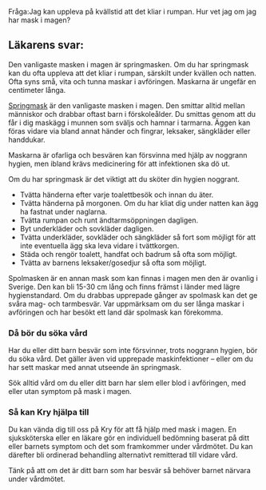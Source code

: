 Fråga:Jag kan uppleva på kvällstid att det kliar i rumpan. Hur vet jag om jag har mask i magen?

Läkarens svar:
--------------

Den vanligaste masken i magen är springmasken. Om du har springmask kan du ofta uppleva att det kliar i rumpan, särskilt under kvällen och natten. Ofta syns små, vita och tunna maskar i avföringen. Maskarna är ungefär en centimeter långa.

[Springmask](https://www.kry.se/fakta/springmask/ "springmask") är den vanligaste masken i magen. Den smittar alltid mellan människor och drabbar oftast barn i förskoleålder. Du smittas genom att du får i dig maskägg i munnen som sväljs och hamnar i tarmarna. Äggen kan föras vidare via bland annat händer och fingrar, leksaker, sängkläder eller handdukar.

Maskarna är ofarliga och besvären kan försvinna med hjälp av noggrann hygien, men ibland krävs medicinering för att infektionen ska dö ut.

Om du har springmask är det viktigt att du sköter din hygien noggrant.

*   Tvätta händerna efter varje toalettbesök och innan du äter.
*   Tvätta händerna på morgonen. Om du har kliat dig under natten kan ägg ha fastnat under naglarna.
*   Tvätta rumpan och runt ändtarmsöppningen dagligen.
*   Byt underkläder och sovkläder dagligen.
*   Tvätta underkläder, sovkläder och sängkläder så fort som möjligt för att inte eventuella ägg ska leva vidare i tvättkorgen.
*   Städa och rengör toalett, handfat och badrum så ofta som möjligt.
*   Tvätta av barnens leksaker/gosedjur så ofta som möjligt.

Spolmasken är en annan mask som kan finnas i magen men den är ovanlig i Sverige. Den kan bli 15-30 cm lång och finns främst i länder med lägre hygienstandard. Om du drabbas upprepade gånger av spolmask kan det ge svåra mag- och tarmbesvär. Var uppmärksam om du ser långa maskar i avföringen och har besökt ett land där spolmask kan förekomma.

### Då bör du söka vård

Har du eller ditt barn besvär som inte försvinner, trots noggrann hygien, bör du söka vård. Det gäller även vid upprepade maskinfektioner – eller om du har sett maskar med annat utseende än springmask.

Sök alltid vård om du eller ditt barn har slem eller blod i avföringen, med eller utan symptom på mask i magen.

### Så kan Kry hjälpa till

Du kan vända dig till oss på Kry för att få hjälp med mask i magen. En sjuksköterska eller en läkare gör en individuell bedömning baserat på ditt eller barnets symptom och det som framkommer under vårdmötet. Du kan därefter bli ordinerad behandling alternativt remitterad till vidare vård.

Tänk på att om det är ditt barn som har besvär så behöver barnet närvara under vårdmötet.